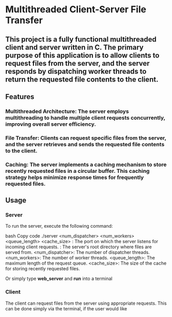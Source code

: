 # Multithreaded Client-Server File Transfer
## This project is a fully functional multithreaded client and server written in C. The primary purpose of this application is to allow clients to request files from the server, and the server responds by dispatching worker threads to return the requested file contents to the client.

## Features
### Multithreaded Architecture: The server employs multithreading to handle multiple client requests concurrently, improving overall server efficiency.

### File Transfer: Clients can request specific files from the server, and the server retrieves and sends the requested file contents to the client.

### Caching: The server implements a caching mechanism to store recently requested files in a circular buffer. This caching strategy helps minimize response times for frequently requested files.

## Usage
### Server
To run the server, execute the following command:

bash
Copy code
./server <port> <path> <num_dispatcher> <num_workers> <queue_length> <cache_size>
<port>: The port on which the server listens for incoming client requests.
<path>: The server's root directory where files are served from.
<num_dispatcher>: The number of dispatcher threads.
<num_workers>: The number of worker threads.
<queue_length>: The maximum length of the request queue.
<cache_size>: The size of the cache for storing recently requested files.

Or simply type <strong>web_server</strong> and <strong>run</strong> into a terminal

### Client
The client can request files from the server using appropriate requests. This can be done simply via the terminal, if the user would like